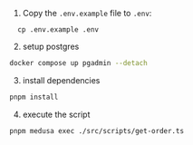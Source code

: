 1. Copy the `.env.example` file to `.env`:

```shell
  cp .env.example .env
```

2. setup postgres
```bash
docker compose up pgadmin --detach
```

3. install dependencies
```bash
pnpm install
```

4. execute the script
```bash
pnpm medusa exec ./src/scripts/get-order.ts
```